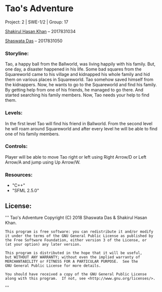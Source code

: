    #                                                      Tao's  Adventure
   
   Project: 2 | SWE-1/2 | Group: 17
   
   [Shakirul Hasan Khan](https://github.com/KhanShaheb) – 2017831034
   
   [Shaswata Das](https://github.com/shaswata56) – 2017831050

   
   

### Storyline:

Tao, a happy ball from the Ballworld, was living happily with his family. But, one day, a disaster happened in his life. Some bad squares from the Squareworld came to his village and kidnapped his whole family and hid them on various places in Squareworld. Tao somehow saved himself from the kidnappers. Now, he wants to go to the Squareworld and find his family. By getting help from one of his friends, he managed to go there. And started searching his family members.
Now, Tao needs your help to find them.


### Levels:

In the first level Tao will find his friend in Ballworld. From the second level he will roam around Squareworld and after every level he will be able to find one of his family members.


### Controls:

Player will be able to move Tao right or left using Right Arrow/D or Left Arrow/A and jump using Up Arrow/W.


### Resources:
- "C++"
- "SFML 2.5.0"


## License:

'''
                            Tao's Adventure
    Copyright  (C)  2018  Shaswata Das  &  Shakirul Hasan Khan.

    This program is free software: you can redistribute it and/or modify
    it under the terms of the GNU General Public License as published by
    the Free Software Foundation, either version 3 of the License, or
    (at your option) any later version.

    This program is distributed in the hope that it will be useful,
    but WITHOUT ANY WARRANTY; without even the implied warranty of
    MERCHANTABILITY or FITNESS FOR A PARTICULAR PURPOSE.  See the
    GNU General Public License for more details.

    You should have received a copy of the GNU General Public License
    along with this program.  If not, see <http://www.gnu.org/licenses/>.
'''
